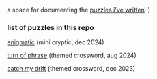 a space for documenting the [puzzles i've written](https://liliwilson.github.io/puzzles.html) :)

### list of puzzles in this repo

[enigmatic](https://liliwilson.github.io/crosswords/enigmatic.html) (mini cryptic, dec 2024)

[turn of phrase](https://liliwilson.github.io/crosswords/turn-of-phrase.html) (themed crossword, aug 2024)

[catch my drift](https://liliwilson.github.io/crosswords/catch-my-drift.html) (themed crossword, dec 2023)
